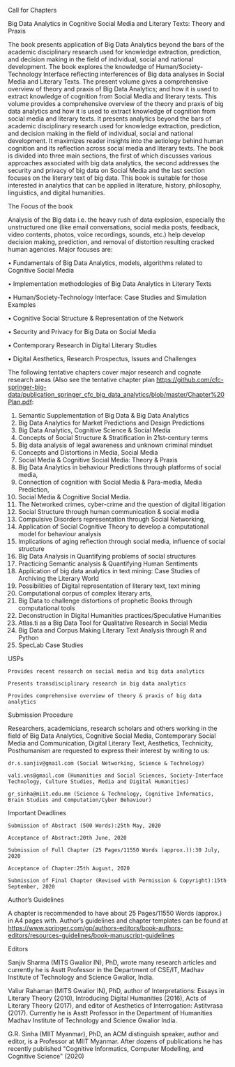 Call for Chapters

Big Data Analytics in Cognitive Social Media and Literary Texts: Theory and Praxis


The book presents application of Big Data Analytics beyond the bars of the academic disciplinary research used for knowledge extraction, prediction, and decision making in the field of individual, social and national development. The book explores the knowledge of Human/Society-Technology Interface reflecting interferences of Big data analyses in Social Media and Literary Texts. The present volume gives a comprehensive overview of theory and praxis of Big Data Analytics; and how it is used to extract knowledge of cognition from Social Media and literary texts.
This volume provides a comprehensive overview of the theory and praxis of big data analytics and how it is used to extract knowledge of cognition from social media and literary texts. It presents analytics beyond the bars of academic disciplinary research used for knowledge extraction, prediction, and decision making in the field of individual, social and national development. It maximizes reader insights into the aetiology behind human cognition and its reflection across social media and literary texts. 
The book is divided into three main sections, the first of which discusses various approaches associated with big data analytics, the second addresses the security and privacy of big data on Social Media and the last section focuses on the literary text of big data. This book is suitable for those interested in analytics that can be applied in literature, history, philosophy, linguistics, and digital humanities.


The Focus of the book 


Analysis of the Big data i.e. the heavy rush of data explosion, especially the unstructured one (like email conversations, social media posts, feedback, video contents, photos, voice recordings, sounds, etc.) help develop decision making, prediction, and removal of distortion resulting cracked human agencies. Major focuses are:


•	Fundamentals of Big Data Analytics, models, algorithms related to Cognitive Social Media

•	Implementation methodologies of Big Data Analytics in Literary Texts

•	Human/Society-Technology Interface: Case Studies and Simulation Examples

•	Cognitive Social Structure & Representation of the Network

•	Security and Privacy for Big Data on Social Media

•	Contemporary Research in Digital Literary Studies

•	Digital Aesthetics, Research Prospectus, Issues and Challenges


The following tentative chapters cover major research and cognate research areas (Also see the tentative chapter plan      	 https://github.com/cfc-springer-big-data/publication_springer_cfc_big_data_analytics/blob/master/Chapter%20Plan.pdf:


1.	Semantic Supplementation of Big Data & Big Data Analytics 
2.	Big Data Analytics for Market Predictions and Design Predictions
3.	Big Data Analytics, Cognitive Science & Social Media
4.	Concepts of Social Structure & Stratification in 21st-century terms 
5.	Big data analysis of legal awareness and unknown criminal mindset
6.	Concepts and Distortions in Media, Social Media 
7.	Social Media & Cognitive Social Media: Theory & Praxis 
8.	Big Data Analytics in behaviour Predictions through platforms of social media, 
9.	Connection of cognition with Social Media & Para-media, Media Prediction, 
10.	Social Media & Cognitive Social Media.
11.	The Networked crimes, cyber-crime and the question of digital litigation 
12.	Social Structure through human communication & social media 
13.	Compulsive Disorders representation through Social Networking, 
14.	Application of Social Cognitive Theory to develop a computational model for behaviour analysis 
15.	Implications of aging reflection through social media, influence of social structure 
16.	Big Data Analysis in Quantifying problems of social structures 
17.	Practicing Semantic analysis & Quantifying Human Sentiments 
18.	Application of big data analytics in text mining: Case Studies of Archiving the Literary World 
19.	Possibilities of Digital representation of literary text, text mining
20.	Computational corpus of complex literary arts, 
21.	Big Data to challenge distortions of prophetic Books through computational tools
22.	Deconstruction in Digital Humanities practices/Speculative Humanities
23.	Atlas.ti as a Big Data Tool for Qualitative Research in Social Media
24.	Big Data and Corpus Making Literary Text Analysis through R and Python
25.	SpecLab Case Studies

USPs

	Provides recent research on social media and big data analytics

	Presents transdisciplinary research in big data analytics

	Provides comprehensive overview of theory & praxis of big data analytics

Submission Procedure

Researchers, academicians, research scholars and others working in the field of Big Data Analytics, Cognitive Social Media, Contemporary Social Media and Communication, Digital Literary Text, Aesthetics, Technicity, Posthumanism are requested to express their interest by writing to us:

	dr.s.sanjiv@gmail.com (Social Networking, Science & Technology) 
	
	vali.vns@gmail.com (Humanities and Social Sciences, Society-Interface Technology, Culture Studies, Media and Digital Humanities)
	
	gr_sinha@miit.edu.mm (Science & Technology, Cognitive Informatics, Brain Studies and Computation/Cyber Behaviour)


Important Deadlines

	Submission of Abstract (500 Words):25th May, 2020

	Acceptance of Abstract:20th June, 2020

	Submission of Full Chapter (25 Pages/11550 Words (approx.)):30 July, 2020

	Acceptance of Chapter:25th August, 2020

	Submission of Final Chapter (Revised with Permission & Copyright):15th September, 2020


Author’s Guidelines


A chapter is recommended to have about 25 Pages/11550 Words (approx.) in A4 pages with. Author’s guidelines and chapter templates can be found at https://www.springer.com/gp/authors-editors/book-authors-editors/resources-guidelines/book-manuscript-guidelines


Editors

Sanjiv Sharma (MITS Gwalior IN), PhD, wrote many research articles and currently he is Asstt Professor in the Department of CSE/IT, Madhav Institute of Technology and Science Gwalior, India. 

 
Valiur Rahaman (MITS Gwalior IN), PhD, author of Interpretations: Essays in Literary Theory (2010), Introducing Digital Humanities (2016), Acts of Literary Theory (2017), and editor of Aesthetics of Interrogation: Astitvrasa (2017). Currently he is Asstt Professor in the Department of Humanities Madhav Institute of Technology and Science Gwalior India. 
 
G.R. Sinha (MIIT Myanmar), PhD, an ACM distinguish speaker, author and editor, is a Professor at MIIT Myanmar. After dozens of publications he has recently published "Cognitive Informatics, Computer Modelling, and Cognitive Science" (2020)
 
